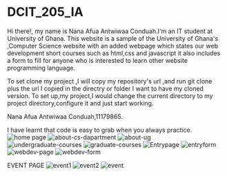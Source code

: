 # DCIT_205_IA
Hi there!, my name is Nana Afua Antwiwaa Conduah.I'm an IT student at University of Ghana.
This website is a sample of the University of Ghana's ,Computer Science website with an added webpage which states our  web development short courses such as html,css and javascript it also includes a form to fill for anyone who is interested to learn other website programming language.

To set clone my project ,I will copy my repository's url ,and run git clone plus the url I copied in the directry or folder I want to have my cloned version.
To set up,my project,I would change the current directory to my project directory,configure it and just start working.

Nana Afua Antwiwaa Conduah,11179865.


I have learnt that code is easy to grab when you always practice.
  ![home page](https://github.com/Antwiwaa-tech/11179865_DCIT205/assets/143754295/73bcf852-1919-4875-a657-7fd618ec8a72)
![about-cs-dapartment](https://github.com/Antwiwaa-tech/11179865_DCIT205/assets/143754295/c3dc7959-e3a7-4058-b6c6-3feb20801a8f)
![about-ug](https://github.com/Antwiwaa-tech/11179865_DCIT205/assets/143754295/53e39a6a-7689-400c-8f9c-a6c4b797c974)
![undergraduate-courses](https://github.com/Antwiwaa-tech/11179865_DCIT205/assets/143754295/d874f079-6ad7-48f1-9873-fa2b096183ed)
![graduate-courses](https://github.com/Antwiwaa-tech/11179865_DCIT205/assets/143754295/290cf531-0e9b-4a38-a41d-4ecd550ec77b)
![Entrypage](https://github.com/Antwiwaa-tech/11179865_DCIT205/assets/143754295/ac9689a6-c06c-4f6b-8df2-4308778811cc)
![entryform](https://github.com/Antwiwaa-tech/11179865_DCIT205/assets/143754295/ea4d452d-51a6-49eb-8a27-a38cd7fad7f5)
![webdev-page](https://github.com/Antwiwaa-tech/11179865_DCIT205/assets/143754295/2a8bc863-8ede-4341-8eeb-c4b1cd1fb54b)
![webdev-form](https://github.com/Antwiwaa-tech/11179865_DCIT205/assets/143754295/5ee18529-8dab-49d0-b40d-fa9f1b954302)

EVENT PAGE
![event1](https://github.com/Antwiwaa-tech/11179865_DCIT205/assets/143754295/cad25c46-8179-492f-ad61-f7c5002af8b1)
![event2](https://github.com/Antwiwaa-tech/11179865_DCIT205/assets/143754295/04bce055-301d-4c03-a6cd-9825dcde21aa)
![event](https://github.com/Antwiwaa-tech/11179865_DCIT205/assets/143754295/784bc785-a306-432a-8e7c-d3897b039500)